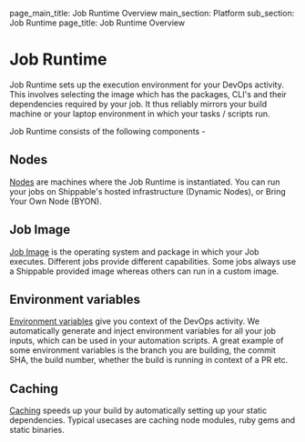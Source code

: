 page_main_title: Job Runtime Overview
main_section: Platform
sub_section: Job Runtime
page_title: Job Runtime Overview

# Job Runtime

Job Runtime sets up the execution environment for your DevOps activity. This involves
selecting the image which has the packages, CLI's and their dependencies required by your job. It thus reliably mirrors your build machine or your laptop environment in which your tasks / scripts run.

Job Runtime consists of the following components -
## Nodes
[Nodes](/platform/job-runtime-nodes) are machines where the Job Runtime is instantiated. You can run your jobs on Shippable's hosted infrastructure (Dynamic Nodes), or Bring Your Own Node (BYON).
## Job Image
[Job Image](/platform/machine-images-overview) is the operating system and package in which your Job executes. Different jobs
provide different capabilities. Some jobs always use a Shippable provided image whereas others can run in a custom image.
## Environment variables
[Environment variables](/platform/job-runtime-environment-variables) give you context of the DevOps activity. We automatically generate and inject environment variables for all your job inputs, which can be used in your automation scripts. A great example of some environment variables is the branch you are building, the commit SHA, the build number, whether the build is running in context of a PR etc.
## Caching
[Caching](/platform/job-runtime-caching) speeds up your build by automatically setting up your static dependencies. Typical usecases are caching node modules,
ruby gems and static binaries.
